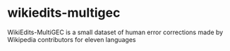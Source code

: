 # wikiedits-multigec
WikiEdits-MultiGEC is a small dataset of human error corrections made by Wikipedia contributors for eleven languages
